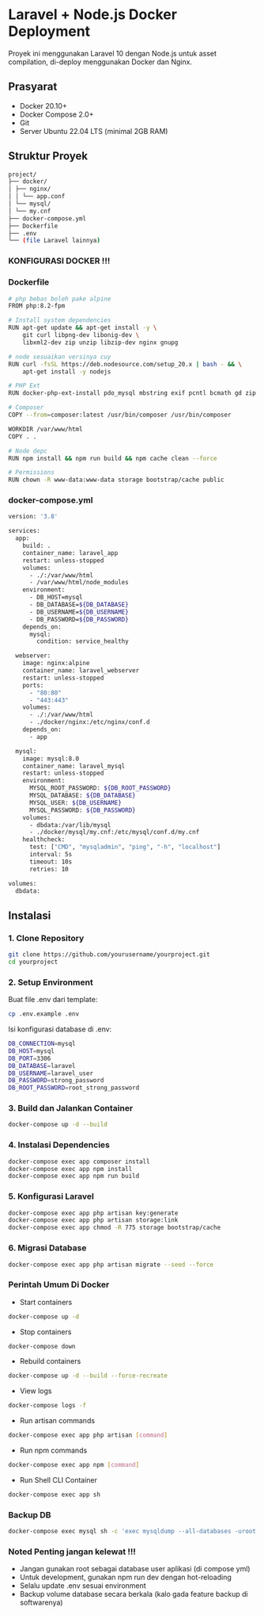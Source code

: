 # Laravel + Node.js Docker Deployment

Proyek ini menggunakan Laravel 10 dengan Node.js untuk asset compilation, di-deploy menggunakan Docker dan Nginx.

## Prasyarat

- Docker 20.10+
- Docker Compose 2.0+
- Git
- Server Ubuntu 22.04 LTS (minimal 2GB RAM)

## Struktur Proyek
```bash
project/
├── docker/
│ ├── nginx/
│ │ └── app.conf
│ └── mysql/
│ └── my.cnf
├── docker-compose.yml
├── Dockerfile
├── .env
└── (file Laravel lainnya)
```



### KONFIGURASI DOCKER !!!

### Dockerfile

```bash 
# php bebas boleh pake alpine
FROM php:8.2-fpm

# Install system dependencies
RUN apt-get update && apt-get install -y \
    git curl libpng-dev libonig-dev \
    libxml2-dev zip unzip libzip-dev nginx gnupg

# node sesuaikan versinya cuy
RUN curl -fsSL https://deb.nodesource.com/setup_20.x | bash - && \
    apt-get install -y nodejs

# PHP Ext
RUN docker-php-ext-install pdo_mysql mbstring exif pcntl bcmath gd zip

# Composer
COPY --from=composer:latest /usr/bin/composer /usr/bin/composer

WORKDIR /var/www/html
COPY . .

# Node depc
RUN npm install && npm run build && npm cache clean --force

# Permissions
RUN chown -R www-data:www-data storage bootstrap/cache public
```


### docker-compose.yml

```bash
version: '3.8'

services:
  app:
    build: .
    container_name: laravel_app
    restart: unless-stopped
    volumes:
      - ./:/var/www/html
      - /var/www/html/node_modules
    environment:
      - DB_HOST=mysql
      - DB_DATABASE=${DB_DATABASE}
      - DB_USERNAME=${DB_USERNAME}
      - DB_PASSWORD=${DB_PASSWORD}
    depends_on:
      mysql:
        condition: service_healthy

  webserver:
    image: nginx:alpine
    container_name: laravel_webserver
    restart: unless-stopped
    ports:
      - "80:80"
      - "443:443"
    volumes:
      - ./:/var/www/html
      - ./docker/nginx:/etc/nginx/conf.d
    depends_on:
      - app

  mysql:
    image: mysql:8.0
    container_name: laravel_mysql
    restart: unless-stopped
    environment:
      MYSQL_ROOT_PASSWORD: ${DB_ROOT_PASSWORD}
      MYSQL_DATABASE: ${DB_DATABASE}
      MYSQL_USER: ${DB_USERNAME}
      MYSQL_PASSWORD: ${DB_PASSWORD}
    volumes:
      - dbdata:/var/lib/mysql
      - ./docker/mysql/my.cnf:/etc/mysql/conf.d/my.cnf
    healthcheck:
      test: ["CMD", "mysqladmin", "ping", "-h", "localhost"]
      interval: 5s
      timeout: 10s
      retries: 10

volumes:
  dbdata:
```



## Instalasi

### 1. Clone Repository
```bash
git clone https://github.com/yourusername/yourproject.git
cd yourproject
```


### 2. Setup Environment

Buat file .env dari template:
```bash
cp .env.example .env
```

Isi konfigurasi database di .env:
```bash
DB_CONNECTION=mysql
DB_HOST=mysql
DB_PORT=3306
DB_DATABASE=laravel
DB_USERNAME=laravel_user
DB_PASSWORD=strong_password
DB_ROOT_PASSWORD=root_strong_password
```

### 3. Build dan Jalankan Container
```bash
docker-compose up -d --build
```

### 4. Instalasi Dependencies
```bash
docker-compose exec app composer install
docker-compose exec app npm install
docker-compose exec app npm run build
```


### 5. Konfigurasi Laravel
```bash
docker-compose exec app php artisan key:generate
docker-compose exec app php artisan storage:link
docker-compose exec app chmod -R 775 storage bootstrap/cache
```

### 6. Migrasi Database
```bash
docker-compose exec app php artisan migrate --seed --force
```



### Perintah Umum Di Docker
- Start containers
```bash
docker-compose up -d
```
- Stop containers
```bash
docker-compose down
```
- Rebuild containers
```bash
docker-compose up -d --build --force-recreate
```
- View logs
```bash
docker-compose logs -f
```
- Run artisan commands
```bash
docker-compose exec app php artisan [command]
```
- Run npm commands
```bash
docker-compose exec app npm [command]
```
- Run Shell CLI Container
```bash
docker-compose exec app sh
```


### Backup DB
```bash
docker-compose exec mysql sh -c 'exec mysqldump --all-databases -uroot -p"$MYSQL_ROOT_PASSWORD"' > backup.sql
```

### Noted Penting jangan kelewat !!!
- Jangan gunakan root sebagai database user aplikasi (di compose yml)
- Untuk development, gunakan npm run dev dengan hot-reloading
- Selalu update .env sesuai environment
- Backup volume database secara berkala (kalo gada feature backup di softwarenya)

